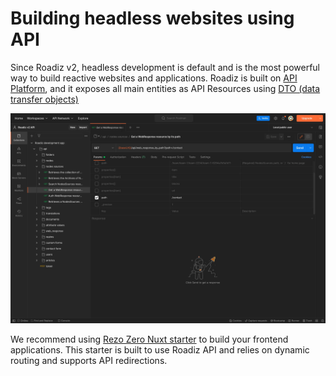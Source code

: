 # Building headless websites using API

Since Roadiz v2, headless development is default and is the most powerful way to build reactive websites and applications.
Roadiz is built on [API Platform](https://api-platform.com/), and it exposes all main entities as API Resources using [DTO (data transfer objects)](https://api-platform.com/docs/core/dto/#using-data-transfer-objects-dtos)

![image](./img/postman.webp)

We recommend using [Rezo Zero Nuxt starter](https://github.com/rezozero/nuxt-starter) to build your frontend applications. This starter is built to use Roadiz API and relies on dynamic routing and supports API redirections.
